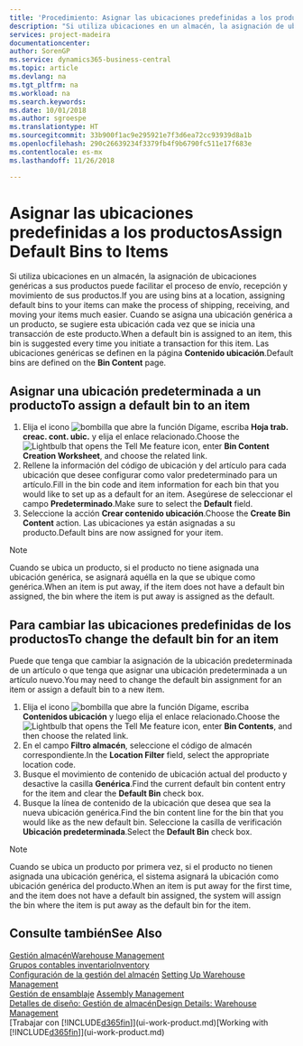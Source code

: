 ```yaml
---
title: 'Procedimiento: Asignar las ubicaciones predefinidas a los productos | Documentos de Microsoft'
description: "Si utiliza ubicaciones en un almacén, la asignación de ubicaciones genéricas a sus productos puede facilitar el proceso de envío, recepción y movimiento de sus productos. Cuando se asigna una ubicación genérica a un producto, se sugiere esta ubicación cada vez que se inicia una transacción de este producto."
services: project-madeira
documentationcenter: 
author: SorenGP
ms.service: dynamics365-business-central
ms.topic: article
ms.devlang: na
ms.tgt_pltfrm: na
ms.workload: na
ms.search.keywords: 
ms.date: 10/01/2018
ms.author: sgroespe
ms.translationtype: HT
ms.sourcegitcommit: 33b900f1ac9e295921e7f3d6ea72cc93939d8a1b
ms.openlocfilehash: 290c26639234f3379fb4f9b6790fc511e17f683e
ms.contentlocale: es-mx
ms.lasthandoff: 11/26/2018

---
```

# <a name="assign-default-bins-to-items"></a><span data-ttu-id="d7df6-104">Asignar las ubicaciones predefinidas a los productos</span><span class="sxs-lookup"><span data-stu-id="d7df6-104">Assign Default Bins to Items</span></span>
<span data-ttu-id="d7df6-105">Si utiliza ubicaciones en un almacén, la asignación de ubicaciones genéricas a sus productos puede facilitar el proceso de envío, recepción y movimiento de sus productos.</span><span class="sxs-lookup"><span data-stu-id="d7df6-105">If you are using bins at a location, assigning default bins to your items can make the process of shipping, receiving, and moving your items much easier.</span></span> <span data-ttu-id="d7df6-106">Cuando se asigna una ubicación genérica a un producto, se sugiere esta ubicación cada vez que se inicia una transacción de este producto.</span><span class="sxs-lookup"><span data-stu-id="d7df6-106">When a default bin is assigned to an item, this bin is suggested every time you initiate a transaction for this item.</span></span> <span data-ttu-id="d7df6-107">Las ubicaciones genéricas se definen en la página **Contenido ubicación**.</span><span class="sxs-lookup"><span data-stu-id="d7df6-107">Default bins are defined on the **Bin Content** page.</span></span>  

## <a name="to-assign-a-default-bin-to-an-item"></a><span data-ttu-id="d7df6-108">Asignar una ubicación predeterminada a un producto</span><span class="sxs-lookup"><span data-stu-id="d7df6-108">To assign a default bin to an item</span></span>
1.  <span data-ttu-id="d7df6-109">Elija el icono ![bombilla que abre la función Dígame](media/ui-search/search_small.png "Dígame que desea hacer"), escriba **Hoja trab. creac. cont. ubic.** y elija el enlace relacionado.</span><span class="sxs-lookup"><span data-stu-id="d7df6-109">Choose the ![Lightbulb that opens the Tell Me feature](media/ui-search/search_small.png "Tell me what you want to do") icon, enter **Bin Content Creation Worksheet**, and choose the related link.</span></span>  
2.  <span data-ttu-id="d7df6-110">Rellene la información del código de ubicación y del artículo para cada ubicación que desee configurar como valor predeterminado para un artículo.</span><span class="sxs-lookup"><span data-stu-id="d7df6-110">Fill in the bin code and item information for each bin that you would like to set up as a default for an item.</span></span> <span data-ttu-id="d7df6-111">Asegúrese de seleccionar el campo **Predeterminado**.</span><span class="sxs-lookup"><span data-stu-id="d7df6-111">Make sure to select the **Default** field.</span></span>  
3.  <span data-ttu-id="d7df6-112">Seleccione la acción **Crear contenido ubicación**.</span><span class="sxs-lookup"><span data-stu-id="d7df6-112">Choose the **Create Bin Content** action.</span></span> <span data-ttu-id="d7df6-113">Las ubicaciones ya están asignadas a su producto.</span><span class="sxs-lookup"><span data-stu-id="d7df6-113">Default bins are now assigned for your item.</span></span>  

> [!NOTE]  
>  <span data-ttu-id="d7df6-114">Cuando se ubica un producto, si el producto no tiene asignada una ubicación genérica, se asignará aquélla en la que se ubique como genérica.</span><span class="sxs-lookup"><span data-stu-id="d7df6-114">When an item is put away, if the item does not have a default bin assigned, the bin where the item is put away is assigned as the default.</span></span>  

## <a name="to-change-the-default-bin-for-an-item"></a><span data-ttu-id="d7df6-115">Para cambiar las ubicaciones predefinidas de los productos</span><span class="sxs-lookup"><span data-stu-id="d7df6-115">To change the default bin for an item</span></span>  
<span data-ttu-id="d7df6-116">Puede que tenga que cambiar la asignación de la ubicación predeterminada de un artículo o que tenga que asignar una ubicación predeterminada a un artículo nuevo.</span><span class="sxs-lookup"><span data-stu-id="d7df6-116">You may need to change the default bin assignment for an item or assign a default bin to a new item.</span></span>    
1.  <span data-ttu-id="d7df6-117">Elija el icono ![bombilla que abre la función Dígame](media/ui-search/search_small.png "Dígame que desea hacer"), escriba **Contenidos ubicación** y luego elija el enlace relacionado.</span><span class="sxs-lookup"><span data-stu-id="d7df6-117">Choose the ![Lightbulb that opens the Tell Me feature](media/ui-search/search_small.png "Tell me what you want to do") icon, enter **Bin Contents**, and then choose the related link.</span></span>  
2.  <span data-ttu-id="d7df6-118">En el campo **Filtro almacén**, seleccione el código de almacén correspondiente.</span><span class="sxs-lookup"><span data-stu-id="d7df6-118">In the **Location Filter** field, select the appropriate location code.</span></span>  
3.  <span data-ttu-id="d7df6-119">Busque el movimiento de contenido de ubicación actual del producto y desactive la casilla **Genérica**.</span><span class="sxs-lookup"><span data-stu-id="d7df6-119">Find the current default bin content entry for the item and clear the **Default Bin** check box.</span></span>  
4.  <span data-ttu-id="d7df6-120">Busque la línea de contenido de la ubicación que desea que sea la nueva ubicación genérica.</span><span class="sxs-lookup"><span data-stu-id="d7df6-120">Find the bin content line for the bin that you would like as the new default bin.</span></span> <span data-ttu-id="d7df6-121">Seleccione la casilla de verificación **Ubicación predeterminada**.</span><span class="sxs-lookup"><span data-stu-id="d7df6-121">Select the **Default Bin** check box.</span></span>  

> [!NOTE]  
>  <span data-ttu-id="d7df6-122">Cuando se ubica un producto por primera vez, si el producto no tienen asignada una ubicación genérica, el sistema asignará la ubicación como ubicación genérica del producto.</span><span class="sxs-lookup"><span data-stu-id="d7df6-122">When an item is put away for the first time, and the item does not have a default bin assigned, the system will assign the bin where the item is put away as the default bin for the item.</span></span>  

## <a name="see-also"></a><span data-ttu-id="d7df6-123">Consulte también</span><span class="sxs-lookup"><span data-stu-id="d7df6-123">See Also</span></span>  
[<span data-ttu-id="d7df6-124">Gestión almacén</span><span class="sxs-lookup"><span data-stu-id="d7df6-124">Warehouse Management</span></span>](warehouse-manage-warehouse.md)  
[<span data-ttu-id="d7df6-125">Grupos contables inventario</span><span class="sxs-lookup"><span data-stu-id="d7df6-125">Inventory</span></span>](inventory-manage-inventory.md)  
<span data-ttu-id="d7df6-126">[Configuración de la gestión del almacén](warehouse-setup-warehouse.md)   </span><span class="sxs-lookup"><span data-stu-id="d7df6-126">[Setting Up Warehouse Management](warehouse-setup-warehouse.md)   </span></span>  
<span data-ttu-id="d7df6-127">[Gestión de ensamblaje](assembly-assemble-items.md)  </span><span class="sxs-lookup"><span data-stu-id="d7df6-127">[Assembly Management](assembly-assemble-items.md)  </span></span>  
[<span data-ttu-id="d7df6-128">Detalles de diseño: Gestión de almacén</span><span class="sxs-lookup"><span data-stu-id="d7df6-128">Design Details: Warehouse Management</span></span>](design-details-warehouse-management.md)  
<span data-ttu-id="d7df6-129">[Trabajar con [!INCLUDE[d365fin](includes/d365fin_md.md)]](ui-work-product.md)</span><span class="sxs-lookup"><span data-stu-id="d7df6-129">[Working with [!INCLUDE[d365fin](includes/d365fin_md.md)]](ui-work-product.md)</span></span>

